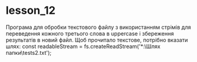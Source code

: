 # lesson_12

Програма для обробки текстового файлу з використанням стрімів для переведення кожного третього слова в uppercase і збереження результатів в новий файл.
Щоб прочитало текстове, потрібно вказати шлях: const readableStream = fs.createReadStream('*:\\Шлях папки\\tests2.txt');
